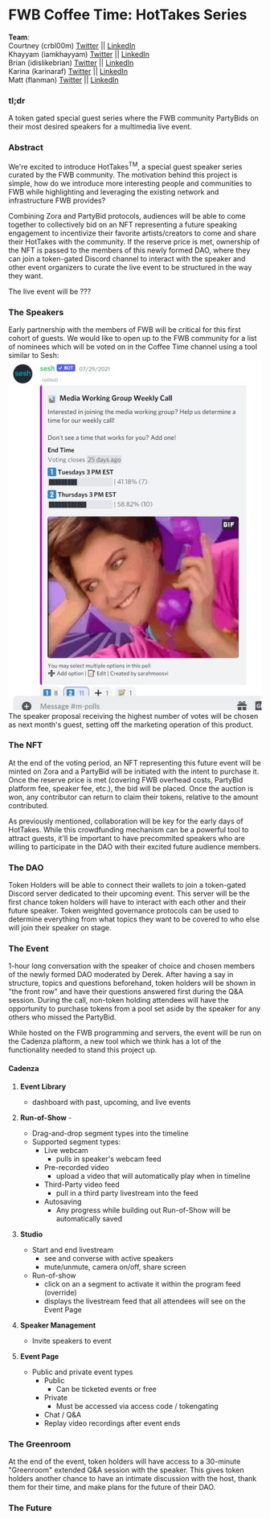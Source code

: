 # FWB Coffee Time: HotTakes Series
**Team**:  
Courtney (crbl00m)  [Twitter]() || [LinkedIn]()  
Khayyam  (iamkhayyam)  [Twitter]()  || [LinkedIn]()  
Brian  (idislikebrian)  [Twitter]()  || [LinkedIn]()  
Karina  (karinaraf)  [Twitter]()  || [LinkedIn]()  
Matt  (flanman) [Twitter]()  || [LinkedIn]()  

### tl;dr  
A token gated special guest series where the FWB community PartyBids on their most desired speakers for a multimedia live event.  

### Abstract  
We're excited to introduce HotTakes<sup>TM</sup>, a special guest speaker series curated by the FWB community. The motivation behind this project is simple, how do we introduce more interesting people and communities to FWB while highlighting and leveraging the existing network and infrastructure FWB provides?  

Combining Zora and PartyBid protocols, audiences will be able to come together to collectively bid on an NFT representing a future speaking engagement to incentivize their favorite artists/creators to come and share their HotTakes with the community. If the reserve price is met, ownership of the NFT is passed to the members of this newly formed DAO, where they can join a token-gated Discord channel to interact with the speaker and other event organizers to curate the live event to be structured in the way they want.

The live event will be ???


### The Speakers
Early partnership with the members of FWB will be critical for this first cohort of guests. We would like to open up to the FWB community for a list of nominees which will be voted on in the Coffee Time channel using a tool similar to Sesh:  
![img.png](img.png)  
The speaker proposal receiving the highest number of votes will be chosen as next month's guest, setting off the marketing operation of this product.

### The NFT
At the end of the voting period, an NFT representing this future event will be minted on Zora and a PartyBid will be initiated with the intent to purchase it. Once the reserve price is met (covering FWB overhead costs, PartyBid platform fee, speaker fee, etc.), the bid will be placed. Once the auction is won, any contributor can return to claim their tokens, relative to the amount contributed.   

As previously mentioned, collaboration will be key for the early days of HotTakes. While this crowdfunding mechanism can be a powerful tool to attract guests, it'll be important to have precommited speakers who are willing to participate in the DAO with their excited future audience members.

### The DAO
Token Holders will be able to connect their wallets to join a token-gated Discord server dedicated to their upcoming event. This server will be the first chance token holders will have to interact with each other and their future speaker. Token weighted governance protocols can be used to determine everything from what topics they want to be covered to who else will join their speaker on stage.

### The Event
1-hour long conversation with the speaker of choice and chosen members of the newly formed DAO moderated by Derek. After having a say in structure, topics and questions beforehand, token holders will be shown in "the front row" and have their questions answered first during the Q&A session. During the call, non-token holding attendees will have the opportunity to purchase tokens from a pool set aside by the speaker for any others who missed the PartyBid.  

While hosted on the FWB programming and servers, the event will be run on the Cadenza plaftorm, a new tool which we think has a lot of the functionality needed to stand this project up. 
#### Cadenza
1. **Event Library** 
   * dashboard with past, upcoming, and live events
   

2. **Run-of-Show** -
   * Drag-and-drop segment types into the timeline
   * Supported segment types:
     * Live webcam
       * pulls in speaker's webcam feed
     * Pre-recorded video
       * upload a video that will automatically play when in timeline
     * Third-Party video feed
       * pull in a third party livestream into the feed
     * Autosaving
       * Any progress while building out Run-of-Show will be automatically saved  

3. **Studio**
   * Start and end livestream
     * see and converse with active speakers
     * mute/unmute, camera on/off, share screen
   * Run-of-show
     * click on an a segment to activate it within the program feed (override)
     * displays the livestream feed that all attendees will see on the Event Page

4. **Speaker Management**
   * Invite speakers to event

5. **Event Page**
   * Public and private event types
     * Public
       * Can be ticketed events or free
     * Private
       * Must be accessed via access code / tokengating
     * Chat / Q&A
     * Replay video recordings after event ends


### The Greenroom
At the end of the event, token holders will have access to a 30-minute "Greenroom" extended Q&A session with the speaker. This gives token holders another chance to have an intimate discussion with the host, thank them for their time, and make plans for the future of their DAO.

### The Future
